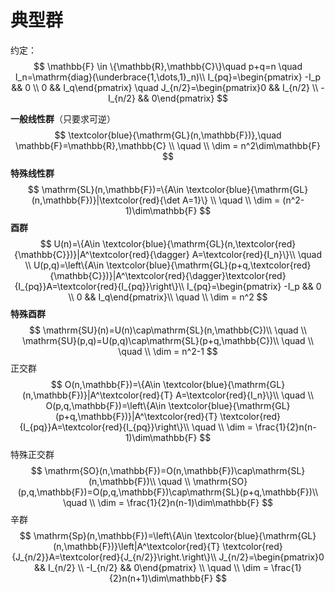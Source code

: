 # 典型群

约定：
$$
\mathbb{F} \in \{\mathbb{R},\mathbb{C}\}\quad p+q=n \quad I_n=\mathrm{diag}(\underbrace{1,\dots,1}_n)\\ I_{pq}=\begin{pmatrix} -I_p && 0 \\ 0 && I_q\end{pmatrix} \quad  J_{n/2}=\begin{pmatrix}0 && I_{n/2} \\ -I_{n/2} && 0\end{pmatrix}
$$

**一般线性群**（只要求可逆）
$$
\textcolor{blue}{\mathrm{GL}(n,\mathbb{F})},\quad \mathbb{F}=\mathbb{R},\mathbb{C} \\ \quad \\ \dim = n^2\dim\mathbb{F}
$$
**特殊线性群**
$$
\mathrm{SL}(n,\mathbb{F})=\{A\in \textcolor{blue}{\mathrm{GL}(n,\mathbb{F})}|\textcolor{red}{\det A=1}\} \\ \quad \\ \dim  = (n^2-1)\dim\mathbb{F}  
$$
**酉群**
$$
U(n)=\{A\in \textcolor{blue}{\mathrm{GL}(n,\textcolor{red}{\mathbb{C}})}|A^\textcolor{red}{\dagger} A=\textcolor{red}{I_n}\}\\ \quad \\ U(p,q)=\left\{A\in \textcolor{blue}{\mathrm{GL}(p+q,\textcolor{red}{\mathbb{C}})}|A^\textcolor{red}{\dagger}\textcolor{red}{I_{pq}}A=\textcolor{red}{I_{pq}}\right\}\\ I_{pq}=\begin{pmatrix} -I_p && 0 \\ 0 && I_q\end{pmatrix}\\ \quad  \\ \dim = n^2
$$
**特殊酉群**
$$
\mathrm{SU}(n)=U(n)\cap\mathrm{SL}(n,\mathbb{C})\\ \quad \\ \mathrm{SU}(p,q)=U(p,q)\cap\mathrm{SL}(p+q,\mathbb{C})\\ \quad \\ \quad  \\ \dim = n^2-1
$$
正交群
$$
O(n,\mathbb{F})=\{A\in \textcolor{blue}{\mathrm{GL}(n,\mathbb{F})}|A^\textcolor{red}{T} A=\textcolor{red}{I_n}\}\\ \quad \\ O(p,q,\mathbb{F})=\left\{A\in \textcolor{blue}{\mathrm{GL}(p+q,\mathbb{F})}|A^\textcolor{red}{T} \textcolor{red}{I_{pq}}A=\textcolor{red}{I_{pq}}\right\}\\ \quad \\ \dim = \frac{1}{2}n(n-1)\dim\mathbb{F}  
$$
特殊正交群
$$
\mathrm{SO}(n,\mathbb{F})=O(n,\mathbb{F})\cap\mathrm{SL}(n,\mathbb{F})\\ \quad \\ \mathrm{SO}(p,q,\mathbb{F})=O(p,q,\mathbb{F})\cap\mathrm{SL}(p+q,\mathbb{F})\\ \quad \\ \dim = \frac{1}{2}n(n-1)\dim\mathbb{F}  
$$
辛群
$$
\mathrm{Sp}(n,\mathbb{F})=\left\{A\in \textcolor{blue}{\mathrm{GL}(n,\mathbb{F})}\left|A^\textcolor{red}{T} \textcolor{red}{J_{n/2}}A=\textcolor{red}{J_{n/2}}\right.\right\}\\ J_{n/2}=\begin{pmatrix}0 && I_{n/2} \\ -I_{n/2} && 0\end{pmatrix} \\  \quad \\  \dim = \frac{1}{2}n(n+1)\dim\mathbb{F}  
$$















